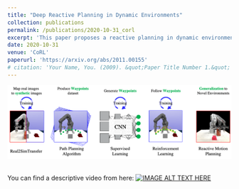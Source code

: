 ```yaml
---
title: "Deep Reactive Planning in Dynamic Environments"
collection: publications
permalink: /publications/2020-10-31_corl
excerpt: 'This paper proposes a reactive planning in dynamic environments.<br/><center><img src="/images/201031_proposed_method.png" width="750"></center>'
date: 2020-10-31
venue: 'CoRL'
paperurl: 'https://arxiv.org/abs/2011.00155'
# citation: 'Your Name, You. (2009). &quot;Paper Title Number 1.&quot; <i>Journal 1</i>. 1(1).'
---
```


<center><img src="/images/201031_proposed_method.png" width="750"></center><br>




You can find a descriptive video from here:
[![IMAGE ALT TEXT HERE](https://img.youtube.com/vi/hE-Ew59GRPQ/maxresdefault.jpg)](https://www.youtube.com/watch?v=hE-Ew59GRPQ)
